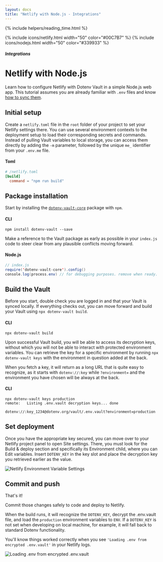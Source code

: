 ```yaml
---
layout: docs
title: "Netlify with Node.js - Integrations"
---
```


{% include helpers/reading_time.html %}

{% include icons/netlify.html width="50" color="#00C7B7" %}
{% include icons/nodejs.html width="50" color="#339933" %}

##### Integrations

# __Netlify with Node.js__

Learn how to configure Netlify with Dotenv Vault in a simple Node.js web app. This tutorial assumes you are already familiar with `.env` files and know [how to sync them](/docs/tutorials/sync).

## Initial setup
Create a `netlify.toml` file in the `root` folder of your project to set your Netlify settings there. You can use several environment contexts to the deployment setup to load their corresponding secrets and commands. Instead of pulling Vault variables to local storage, you can access them directly by adding the `-m` parameter, followed by the unique `me_` identifier from your `.env.me` file.

#### Toml

```Toml
# /netlify.toml
[build]
  command = "npm run build"
```

## Package installation
Start by installing the [`dotenv-vault-core`](https://github.com/dotenv-org/dotenv-vault-core) package with `npm`.

#### CLI

```shell
npm install dotenv-vault --save
```
Make a reference to the Vault package as early as possible in your `index.js` code to steer clear from any plausible conflicts moving forward.

#### Node.js

```java
// index.js
require('dotenv-vault-core').config()
console.log(process.env) // for debugging purposes. remove when ready.
```

## Build the Vault
Before you start, double check you are logged in and that your Vault is synced locally. If everything checks out, you can move forward and build your Vault using `npx dotenv-vault build`.

#### CLI

```shell
npx dotenv-vault build
```

Upon successful Vault build, you will be able to access its decryption keys, without which you will not be able to interact with protected environment variables. You can retrieve the key for a specific environment by running `npx dotenv-vault keys` with the environment in question added at the back.

When you fetch a key, it will return as a long URL that is quite easy to recognize, as it starts with `dotenv://:key` while `?environment=` and the environment you have chosen will be always at the back.

#### CLI

```shell
npx dotenv-vault keys production
remote:   Listing .env.vault decryption keys... done

dotenv://:key_1234@dotenv.org/vault/.env.vault?environment=production
```

## Set deployment
Once you have the appropriate key secured, you can move over to your Netlify project panel to open Site settings. There, you must look for the Build & deploy section and specifically its Environment child, where you can Edit variables. Insert `DOTENV_KEY` in the key slot and place the decryption key you retrieved earlier as the value.

![Netlify Environment Variable Settings](https://res.cloudinary.com/dotenv-org/image/upload/v1666846662/dotenv_netlify_environment_variable_settings_dijkbu.png)

<!-- {% include helpers/screenshot.html url="https://res.cloudinary.com/dotenv-org/image/upload/v1666846662/dotenv_netlify_environment_variable_settings_dijkbu.png" %} -->

## Commit and push

That's it!

Commit those changes safely to code and deploy to Netlify.

When the build runs, it will recognize the `DOTENV_KEY`, decrypt the .env.vault file, and load the `production` environment variables to `ENV`. If a `DOTENV_KEY` is not set when developing on local machine, for example, it will fall back to standard Dotenv functionality.

You'll know things worked correctly when you see `'Loading .env from encrypted .env.vault'` in your Netlify logs.

![Loading .env from encrypted .env.vault](https://res.cloudinary.com/dotenv-org/image/upload/v1666952821/dotenv_netlify_encrypted_loading_env_pwuzng.png)

<!-- {% include helpers/screenshot.html url="https://res.cloudinary.com/dotenv-org/image/upload/v1666952821/dotenv_netlify_encrypted_loading_env_pwuzng.png" %} -->
